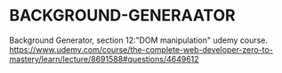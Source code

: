 # BACKGROUND-GENERAATOR
Background Generator, section 12:"DOM manipulation" udemy course. https://www.udemy.com/course/the-complete-web-developer-zero-to-mastery/learn/lecture/8691588#questions/4649612
